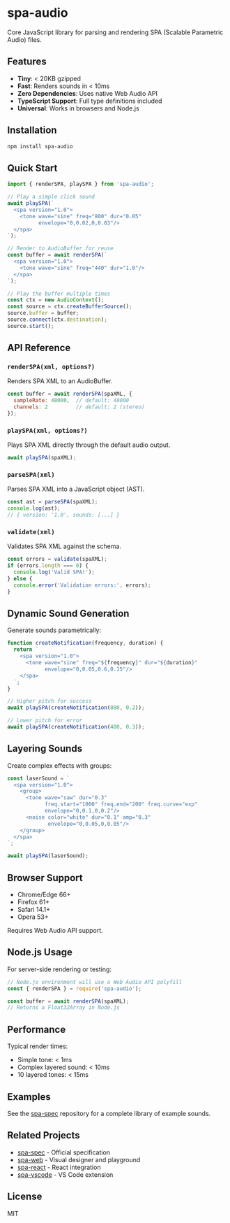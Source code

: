# spa-audio

Core JavaScript library for parsing and rendering SPA (Scalable Parametric Audio) files.

## Features

- **Tiny**: < 20KB gzipped
- **Fast**: Renders sounds in < 10ms
- **Zero Dependencies**: Uses native Web Audio API
- **TypeScript Support**: Full type definitions included
- **Universal**: Works in browsers and Node.js

## Installation

```bash
npm install spa-audio
```

## Quick Start

```javascript
import { renderSPA, playSPA } from 'spa-audio';

// Play a simple click sound
await playSPA(`
  <spa version="1.0">
    <tone wave="sine" freq="800" dur="0.05"
          envelope="0,0.02,0,0.03"/>
  </spa>
`);

// Render to AudioBuffer for reuse
const buffer = await renderSPA(`
  <spa version="1.0">
    <tone wave="sine" freq="440" dur="1.0"/>
  </spa>
`);

// Play the buffer multiple times
const ctx = new AudioContext();
const source = ctx.createBufferSource();
source.buffer = buffer;
source.connect(ctx.destination);
source.start();
```

## API Reference

### `renderSPA(xml, options?)`

Renders SPA XML to an AudioBuffer.

```javascript
const buffer = await renderSPA(spaXML, {
  sampleRate: 48000,  // default: 48000
  channels: 2         // default: 2 (stereo)
});
```

### `playSPA(xml, options?)`

Plays SPA XML directly through the default audio output.

```javascript
await playSPA(spaXML);
```

### `parseSPA(xml)`

Parses SPA XML into a JavaScript object (AST).

```javascript
const ast = parseSPA(spaXML);
console.log(ast);
// { version: '1.0', sounds: [...] }
```

### `validate(xml)`

Validates SPA XML against the schema.

```javascript
const errors = validate(spaXML);
if (errors.length === 0) {
  console.log('Valid SPA!');
} else {
  console.error('Validation errors:', errors);
}
```

## Dynamic Sound Generation

Generate sounds parametrically:

```javascript
function createNotification(frequency, duration) {
  return `
    <spa version="1.0">
      <tone wave="sine" freq="${frequency}" dur="${duration}"
            envelope="0,0.05,0.6,0.15"/>
    </spa>
  `;
}

// Higher pitch for success
await playSPA(createNotification(880, 0.2));

// Lower pitch for error
await playSPA(createNotification(400, 0.3));
```

## Layering Sounds

Create complex effects with groups:

```javascript
const laserSound = `
  <spa version="1.0">
    <group>
      <tone wave="saw" dur="0.3"
            freq.start="1000" freq.end="200" freq.curve="exp"
            envelope="0,0.1,0,0.2"/>
      <noise color="white" dur="0.1" amp="0.3"
             envelope="0,0.05,0,0.05"/>
    </group>
  </spa>
`;

await playSPA(laserSound);
```

## Browser Support

- Chrome/Edge 66+
- Firefox 61+
- Safari 14.1+
- Opera 53+

Requires Web Audio API support.

## Node.js Usage

For server-side rendering or testing:

```javascript
// Node.js environment will use a Web Audio API polyfill
const { renderSPA } = require('spa-audio');

const buffer = await renderSPA(spaXML);
// Returns a Float32Array in Node.js
```

## Performance

Typical render times:
- Simple tone: < 1ms
- Complex layered sound: < 10ms
- 10 layered tones: < 15ms

## Examples

See the [spa-spec](https://github.com/yourusername/spa-spec) repository for a complete library of example sounds.

## Related Projects

- [spa-spec](https://github.com/yourusername/spa-spec) - Official specification
- [spa-web](https://spa.audio) - Visual designer and playground
- [spa-react](https://github.com/yourusername/spa-react) - React integration
- [spa-vscode](https://github.com/yourusername/spa-vscode) - VS Code extension

## License

MIT